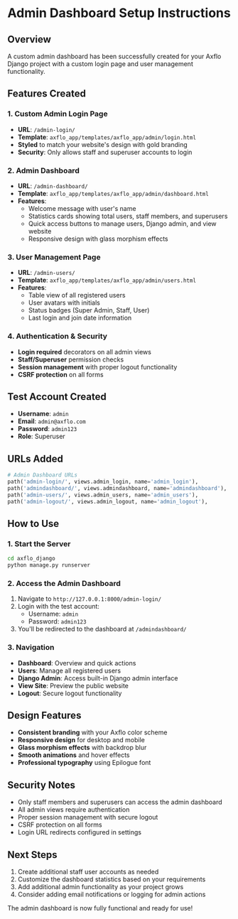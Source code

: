 # Admin Dashboard Setup Instructions

## Overview
A custom admin dashboard has been successfully created for your Axflo Django project with a custom login page and user management functionality.

## Features Created

### 1. Custom Admin Login Page
- **URL**: `/admin-login/`
- **Template**: `axflo_app/templates/axflo_app/admin/login.html`
- **Styled** to match your website's design with gold branding
- **Security**: Only allows staff and superuser accounts to login

### 2. Admin Dashboard
- **URL**: `/admin-dashboard/`
- **Template**: `axflo_app/templates/axflo_app/admin/dashboard.html`
- **Features**:
  - Welcome message with user's name
  - Statistics cards showing total users, staff members, and superusers
  - Quick access buttons to manage users, Django admin, and view website
  - Responsive design with glass morphism effects

### 3. User Management Page
- **URL**: `/admin-users/`
- **Template**: `axflo_app/templates/axflo_app/admin/users.html`
- **Features**:
  - Table view of all registered users
  - User avatars with initials
  - Status badges (Super Admin, Staff, User)
  - Last login and join date information

### 4. Authentication & Security
- **Login required** decorators on all admin views
- **Staff/Superuser** permission checks
- **Session management** with proper logout functionality
- **CSRF protection** on all forms

## Test Account Created
- **Username**: `admin`
- **Email**: `admin@axflo.com`
- **Password**: `admin123`
- **Role**: Superuser

## URLs Added
```python
# Admin Dashboard URLs
path('admin-login/', views.admin_login, name='admin_login'),
path('admindashboard/', views.admindashboard, name='admindashboard'),
path('admin-users/', views.admin_users, name='admin_users'),
path('admin-logout/', views.admin_logout, name='admin_logout'),
```

## How to Use

### 1. Start the Server
```bash
cd axflo_django
python manage.py runserver
```

### 2. Access the Admin Dashboard
1. Navigate to `http://127.0.0.1:8000/admin-login/`
2. Login with the test account:
   - Username: `admin`
   - Password: `admin123`
3. You'll be redirected to the dashboard at `/admindashboard/`

### 3. Navigation
- **Dashboard**: Overview and quick actions
- **Users**: Manage all registered users
- **Django Admin**: Access built-in Django admin interface
- **View Site**: Preview the public website
- **Logout**: Secure logout functionality

## Design Features
- **Consistent branding** with your Axflo color scheme
- **Responsive design** for desktop and mobile
- **Glass morphism effects** with backdrop blur
- **Smooth animations** and hover effects
- **Professional typography** using Epilogue font

## Security Notes
- Only staff members and superusers can access the admin dashboard
- All admin views require authentication
- Proper session management with secure logout
- CSRF protection on all forms
- Login URL redirects configured in settings

## Next Steps
1. Create additional staff user accounts as needed
2. Customize the dashboard statistics based on your requirements
3. Add additional admin functionality as your project grows
4. Consider adding email notifications or logging for admin actions

The admin dashboard is now fully functional and ready for use!